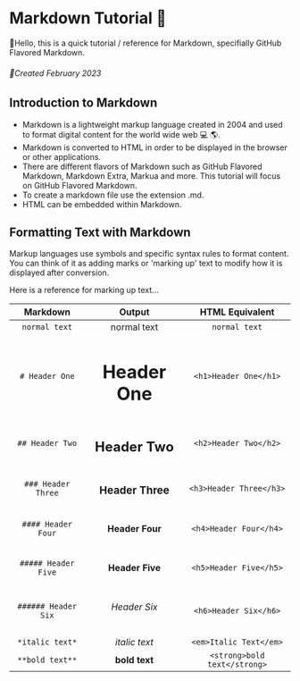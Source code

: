 # Markdown Tutorial :book:
:wave:Hello, this is a quick tutorial / reference for Markdown, specifially GitHub Flavored Markdown.
###### :calendar:Created February 2023
## Introduction to Markdown

- Markdown is a lightweight markup language created in 2004 and used to format digital content for the world wide web :computer: :earth_americas:. 
- Markdown is converted to HTML in order to be displayed in the browser or other applications. 
- There are different flavors of Markdown such as GitHub Flavored Markdown, Markdown Extra, Markua and more. This tutorial will focus on GitHub Flavored Markdown.
- To create a markdown file use the extension .md.
- HTML can be embedded within Markdown.

## Formatting Text with Markdown

Markup languages use symbols and specific syntax rules to format content. You can think of it as adding marks or 'marking up' 
text to modify how it is displayed after conversion.

Here is a reference for marking up text...

| Markdown | Output | HTML Equivalent |
|:--------:|:------:|:---------------:|
| `normal text` | normal text | `normal text` |
|`# Header One`| <h1>Header One</h1> | `<h1>Header One</h1>`|
|`## Header Two`| <h2>Header Two</h2> | `<h2>Header Two</h2>`|
|`### Header Three` | <h3> Header Three </h3> | `<h3>Header Three</h3>`|
|`#### Header Four`| <h4> Header Four </h4> | `<h4>Header Four</h4>` |
|`##### Header Five`| <h4> Header Five </h5> | `<h5>Header Five</h5>`|
|`###### Header Six`| <h6> Header Six</h6> | `<h6>Header Six</h6>`|
|`*italic text*`| *italic text* | `<em>Italic Text</em>`
|`**bold text**`| **bold text** | `<strong>bold text</strong>`|


